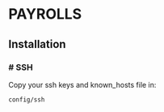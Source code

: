 # PAYROLLS

## Installation

### # SSH

Copy your ssh keys and known_hosts file in:

```bash
config/ssh
```
